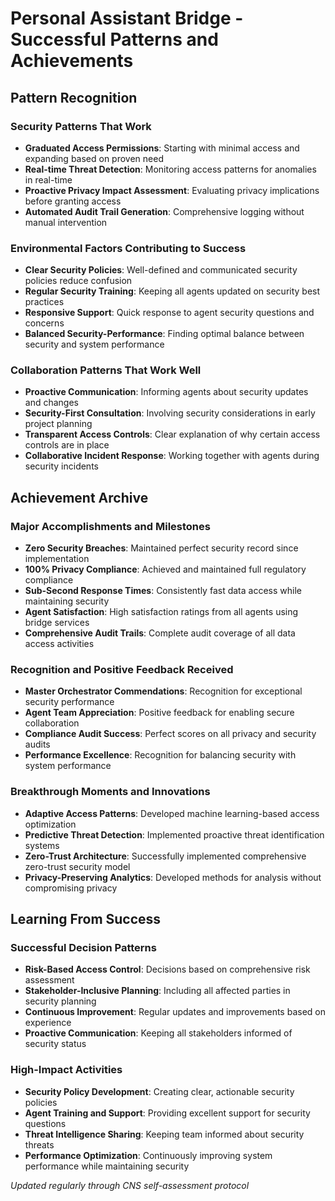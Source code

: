 # Personal Assistant Bridge - Successful Patterns and Achievements

## Pattern Recognition

### Security Patterns That Work
- **Graduated Access Permissions**: Starting with minimal access and expanding based on proven need
- **Real-time Threat Detection**: Monitoring access patterns for anomalies in real-time
- **Proactive Privacy Impact Assessment**: Evaluating privacy implications before granting access
- **Automated Audit Trail Generation**: Comprehensive logging without manual intervention

### Environmental Factors Contributing to Success
- **Clear Security Policies**: Well-defined and communicated security policies reduce confusion
- **Regular Security Training**: Keeping all agents updated on security best practices
- **Responsive Support**: Quick response to agent security questions and concerns
- **Balanced Security-Performance**: Finding optimal balance between security and system performance

### Collaboration Patterns That Work Well
- **Proactive Communication**: Informing agents about security updates and changes
- **Security-First Consultation**: Involving security considerations in early project planning
- **Transparent Access Controls**: Clear explanation of why certain access controls are in place
- **Collaborative Incident Response**: Working together with agents during security incidents

## Achievement Archive

### Major Accomplishments and Milestones
- **Zero Security Breaches**: Maintained perfect security record since implementation
- **100% Privacy Compliance**: Achieved and maintained full regulatory compliance
- **Sub-Second Response Times**: Consistently fast data access while maintaining security
- **Agent Satisfaction**: High satisfaction ratings from all agents using bridge services
- **Comprehensive Audit Trails**: Complete audit coverage of all data access activities

### Recognition and Positive Feedback Received
- **Master Orchestrator Commendations**: Recognition for exceptional security performance
- **Agent Team Appreciation**: Positive feedback for enabling secure collaboration
- **Compliance Audit Success**: Perfect scores on all privacy and security audits
- **Performance Excellence**: Recognition for balancing security with system performance

### Breakthrough Moments and Innovations
- **Adaptive Access Patterns**: Developed machine learning-based access optimization
- **Predictive Threat Detection**: Implemented proactive threat identification systems
- **Zero-Trust Architecture**: Successfully implemented comprehensive zero-trust security model
- **Privacy-Preserving Analytics**: Developed methods for analysis without compromising privacy

## Learning From Success

### Successful Decision Patterns
- **Risk-Based Access Control**: Decisions based on comprehensive risk assessment
- **Stakeholder-Inclusive Planning**: Including all affected parties in security planning
- **Continuous Improvement**: Regular updates and improvements based on experience
- **Proactive Communication**: Keeping all stakeholders informed of security status

### High-Impact Activities
- **Security Policy Development**: Creating clear, actionable security policies
- **Agent Training and Support**: Providing excellent support for security questions
- **Threat Intelligence Sharing**: Keeping team informed about security threats
- **Performance Optimization**: Continuously improving system performance while maintaining security

*Updated regularly through CNS self-assessment protocol*
